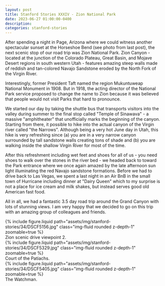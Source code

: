 ```yaml
---
layout: post
title: Stanford Stories XXXIV - Zion National Park
date: 2023-06-27 01:00:00-0400
description:
categories: stanford-stories
---
```


After spending a night in Page, Arizona where we could witness another spectacular
sunset at the Horseshoe Bend (see photo from last post), the next scenic stop of
our road trip was Zion National Park.
Zion Canyon - located at the junction of the Colorado Plateau, Great Basin,
and Mojave Desert regions in south western Utah - features amazing steep walls made of
reddish and tan-colored Navajo Sandstone eroded by the North Fork of the Virgin River.

Interestingly, former President Taft named the region Mukuntuweap National Monument
in 1908. But in 1918, the acting director of the National Park service proposed to
change the name to Zion because it was believed that people would not visit Parks
that hard to pronounce.

We started our day by taking the shuttle bus that transports visitors into the
valley during summer to the final stop called "Temple of Sinawava" -
a massive "amphitheater" that unofficially marks the beginning of the canyon.
Starting from there, it possible to hike into the actual canyon of the
Virgin river called "the Narrows". Although being a very hot June day in Utah,
this hike is very refreshing since (a) you are in a very narrow canyon surrounded by
tall sandstone walls creating tons of shade
and (b) you are walking inside the shallow Virgin River for most of the time.

After this refreshment including wet feet and shoes for all of us - you need shoes
to walk over the stones in the river bed -
we headed back to toward the Park entrance where we once again amazed by the late
afternoon sun light illuminating the red Navajo sandstone formations.
Before we had to drive back to Las Vegas, we spent a last night in an Air BnB in
the small town of Hurricane including dinner at "Dairy Queen" which to my surprise
is not a place for ice cream and milk shakes, but instead serves good old American
fast food.

All in all, we had a fantastic 3.5 day road trip around the Grand Canyon with
lots of stunning views. I am very happy that we decided to go on this trip with
an amazing group of colleagues and friends.

<div class="row mt-3">
    <div class="col-sm mt-3 mt-md-0">
        {% include figure.liquid path="assets/img/stanford-stories/34/DSCF5156.jpg" class="img-fluid rounded z-depth-1" zoomable=true %}
    </div>
</div>
<div class="caption">
    Zion scenic drive viewpoint 2.
</div>

<div class="row mt-3">
    <div class="col-sm mt-3 mt-md-0">
        {% include figure.liquid path="assets/img/stanford-stories/34/DSCF5329.jpg" class="img-fluid rounded z-depth-1" zoomable=true %}
    </div>
</div>
<div class="caption">
    Court of the Patiachs.
</div>

<div class="row mt-3">
    <div class="col-sm mt-3 mt-md-0">
        {% include figure.liquid path="assets/img/stanford-stories/34/DSCF5405.jpg" class="img-fluid rounded z-depth-1" zoomable=true %}
    </div>
</div>
<div class="caption">
    The Watchman.
</div>
